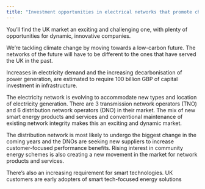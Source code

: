 ```yaml
---
title: "Investment opportunities in electrical networks that promote change"
---
```

You’ll find the UK market an exciting and challenging one, with plenty of opportunities for dynamic, innovative companies.

We’re tackling climate change by moving towards a low-carbon future. The networks of the future will have to be different to the ones that have served the UK in the past.
 
Increases in electricity demand and the increasing decarbonisation of power generation, are estimated to require 100 billion GBP of capital investment in infrastructure. 

The electricity network is evolving to accommodate new types and location of electricity generation. There are 3 transmission network operators (TNO) and 6 distribution network operators (DNO) in their market. The mix of new smart energy products and services and conventional maintenance of existing network integrity makes this an exciting and dynamic market.
 
The distribution network is most likely to undergo the biggest change in the coming years and the DNOs are seeking new suppliers to increase customer-focused performance benefits. Rising interest in community energy schemes is also creating a new movement in the market for network products and services.
 
There’s also an increasing requirement for smart technologies. UK customers are early adopters of smart tech-focused energy solutions
